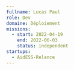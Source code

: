 ```yaml
---
fullname: Lucas Paul
role: Dev
domaine: Déploiement
missions:
  - start: 2022-04-19
    end: 2022-06-03
    status: independent
startups:
  - AidESS-Relance
---
```


